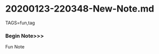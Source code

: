 [//]: 20200123-220348-New-Note.md
# 20200123-220348-New-Note.md
TAGS=fun,tag
### Begin Note>>>
Fun Note